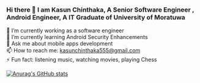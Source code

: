 ### Hi there 👋 I am Kasun Chinthaka, A Senior Software Engineer , Android Engineer, A IT Graduate of University of Moratuwa


 🔭 I’m currently working as a software engineer<br>
 🌱 I’m currently learning Android Security Enhancements<br>
 💬 Ask me about mobile apps development<br>
 📫 How to reach me: kasunchinthaka555@gmail.com<br>
 ⚡ Fun fact: listening music, watching movies, playing Chess<br>
 
 [![Anurag's GitHub stats](https://github-readme-stats.vercel.app/api?username=Kasun-Chinthaka-Piyarathna)](https://github.com/anuraghazra/github-readme-stats)

